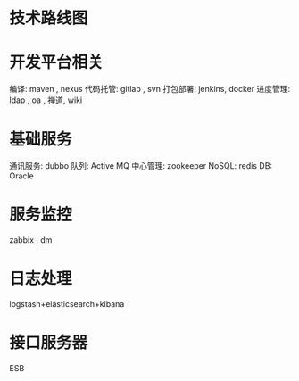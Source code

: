 # 技术路线图

开发平台相关
====================================
编译: maven , nexus
代码托管: gitlab , svn 
打包部署: jenkins, docker
进度管理: ldap , oa , 禅道, wiki 

基础服务
====================================
通讯服务: dubbo
队列: Active MQ
中心管理: zookeeper
NoSQL: redis
DB: Oracle

服务监控
====================================
zabbix , dm

日志处理
====================================
logstash+elasticsearch+kibana

接口服务器
====================================
ESB 






